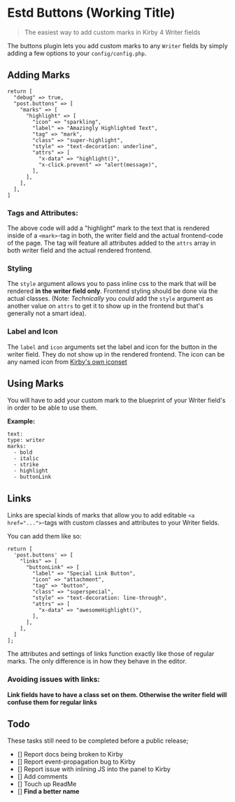 # Estd Buttons (Working Title)

> The easiest way to add custom marks in Kirby 4 Writer fields

The buttons plugin lets you add custom marks to any `Writer` fields by simply adding a few options to your `config/config.php`.

## Adding Marks

```config/config.php
return [
  "debug" => true,
  "post.buttons" => [
    "marks" => [
      "highlight" => [
        "icon" => "sparkling",
        "label" => "Amazingly Highlighted Text",
        "tag" => "mark",
        "class" => "super-highlight",
        "style" => "text-decoration: underline",
        "attrs" => [
          "x-data" => "highlight()",
          "x-click.prevent" => "alert(message)",
        ],
      ],
    ],
  ],
]
```

### Tags and Attributes:

The above code will add a "highlight" mark to the text that is rendered inside of a `<mark>`-tag in both, the writer field and the actual frontend-code of the page. The tag will feature all attributes added to the `attrs` array in both writer field and the actual rendered frontend.

### Styling

The `style` argument allows you to pass inline css to the mark that will be rendered **in the writer field only**. Frontend styling should be done via the actual classes. (Note: _Technically_ you _could_ add the `style` argument as another value on `attrs` to get it to show up in the frontend but that's generally not a smart idea).

### Label and Icon

The `label` and `icon` arguments set the label and icon for the button in the writer field. They do not show up in the rendered frontend. The icon can be any named icon from [Kirby's own iconset](https://getkirby.com/docs/reference/panel/icons)

## Using Marks

You will have to add your custom mark to the blueprint of your Writer field's in order to be able to use them.

**Example:**

```
text:
type: writer
marks:
  - bold
  - italic
  - strike
  - highlight
  - buttonLink
```

## Links

Links are special kinds of marks that allow you to add editable `<a href="...">`-tags with custom classes and attributes to your Writer fields.

You can add them like so:

```config/config.php
return [
  'post.buttons' => [
    "links" => [
      "buttonLink" => [
        "label" => "Special Link Button",
        "icon" => "attachment",
        "tag" => "button",
        "class" => "superspecial",
        "style" => "text-decoration: line-through",
        "attrs" => [
          "x-data" => "awesomeHighlight()",
        ],
      ],
    ],
  ]
];
```

The attributes and settings of links function exactly like those of regular marks. The only difference is in how they behave in the editor.

### Avoiding issues with links:

**Link fields have to have a class set on them. Otherwise the writer field will confuse them for regular links**

## Todo

These tasks still need to be completed before a public release;

- [] Report docs being broken to Kirby
- [] Report event-propagation bug to Kirby
- [] Report issue with inlining JS into the panel to Kirby
- [] Add comments
- [] Touch up ReadMe
- [] **Find a better name**
